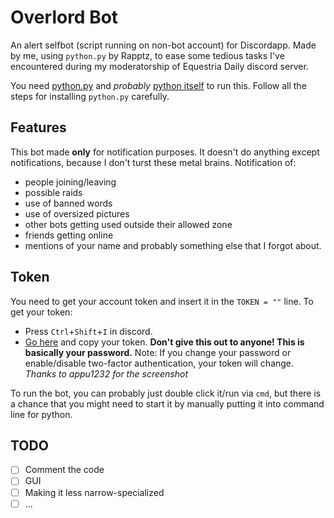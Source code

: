 # Overlord Bot
An alert selfbot (script running on non-bot account) for Discordapp. Made by me, using `python.py` by Rapptz, to ease some tedious tasks I've encountered during my moderatorship of Equestria Daily discord server.

You need [python.py](https://github.com/Rapptz/discord.py) and *probably* [python itself](https://www.python.org/downloads/) to run this.
Follow all the steps for installing `python.py` carefully.

## Features
This bot made **only** for notification purposes. It doesn't do anything except notifications, because I don't turst these metal brains.
Notification of:
- people joining/leaving
- possible raids
- use of banned words
- use of oversized pictures
- other bots getting used outside their allowed zone
- friends getting online
- mentions of your name
and probably something else that I forgot about.

## Token
You need to get your account token and insert it in the `TOKEN = ""` line.
To get your token:
- Press `Ctrl`+`Shift`+`I` in discord.
- [Go here](https://imgur.com/h3g9uf6) and copy your token. **Don't give this out to anyone! This is basically your password.**
Note: If you change your password or enable/disable two-factor authentication, your token will change.
*Thanks to appu1232 for the screenshot*

To run the bot, you can probably just double click it/run via `cmd`, but there is a chance that you might need to start it by manually putting it into command line for python.

## TODO
- [ ] Comment the code
- [ ] GUI
- [ ] Making it less narrow-specialized
- [ ] ...

